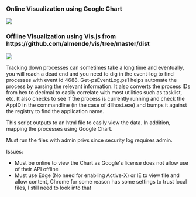 
<h3>Online Visualization using Google Chart</h3>
<image src="https://raw.githubusercontent.com/shift-f10/shift-f10/master/screenshot1.jpg">
  
<h3>Offline Visualization using Vis.js from https://github.com/almende/vis/tree/master/dist</h3>
<image src="https://raw.githubusercontent.com/shift-f10/shift-f10/master/screenshot2.jpg">

Tracking down processes can sometimes take a long time and eventually, you will reach a dead end and you need to dig in the event-log to find processes with event id 4688.  Get-psEventLog.ps1 helps automate the process by parsing the relevant information.  It also converts the process IDs from hex to decimal to easily correlate with most utilities such as tasklist, etc.  It also checks to see if the process is currently running and check the AppID in the commandline (in the case of dllhost.exe) and bumps it against the registry to find the application name.

This script outputs to an html file to easily view the data.  In addition, mapping the processes using Google Chart.  

Must run the files with admin privs since security log requires admin.

Issues:
- Must be online to view the Chart as Google's license does not allow use of their API offline
- Must use Edge (No need for enabling Active-X) or IE to view file and allow content, Chrome for some reason has some settings to trust local files, I still need to look into that
